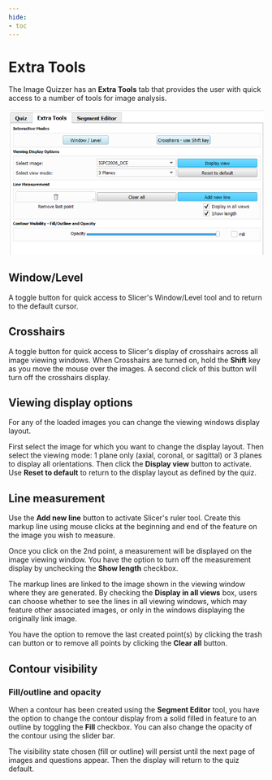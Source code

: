 ```yaml
---
hide:
- toc
---
```

<!-- let javascript handle toc on left sidebar -->
# Extra Tools

The Image Quizzer has an **Extra Tools** tab that provides the user with
quick access to a number of tools for image analysis.

![ExtraTools](assets/ExtraTools.png)

## Window/Level

A toggle button for quick access to Slicer's Window/Level tool and to return to the default cursor.

## Crosshairs

A toggle button for quick access to Slicer's display of crosshairs across all image viewing windows.
When Crosshairs are turned on, hold the **Shift** key as you move the mouse over the images.
A second click of this button will turn off the crosshairs display.


## Viewing display options

For any of the loaded images you can change the viewing windows display layout.

First select the image for which you want to change the display layout.
Then select the viewing mode: 1 plane only (axial, coronal, or sagittal) or 3 planes to display all orientations.
Then click the **Display view** button to activate.
Use **Reset to default** to return to the display layout as defined by the quiz.

## Line measurement

Use the **Add new line** button to activate Slicer's ruler tool.
Create this markup line using mouse clicks at the beginning and end of the feature on the image you wish to measure.

Once you click on the 2nd point, a measurement will be displayed on the image viewing window.
You have the option to turn off the measurement display by unchecking the **Show length** checkbox.

The markup lines are linked to the image shown in the viewing window where they are generated.
By checking the **Display in all views** box, users can choose whether to see the lines in all
viewing windows, which may feature other associated images, 
or only in the windows displaying the originally link image.

You have the option to remove the last created point(s) by clicking the trash can button
or to remove all points by clicking the **Clear all** button.




## Contour visibility

### Fill/outline and opacity

When a contour has been created using the **Segment Editor** tool,
you have the option to change the contour display from a solid filled in feature to an outline by toggling the **Fill** checkbox.
You can also change the opacity of the contour using the slider bar.

The visibility state chosen (fill or outline) will persist until the next page of images and questions appear.
Then the display will return to the quiz default.